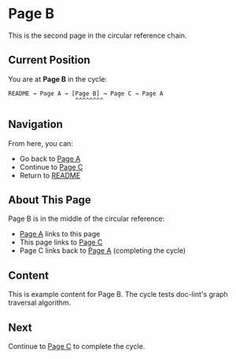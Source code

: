 # Page B

This is the second page in the circular reference chain.

## Current Position

You are at **Page B** in the cycle:

```
README → Page A → [Page B] → Page C → Page A
                   ^^^^^^^^
```

## Navigation

From here, you can:
- Go back to [Page A](./page-a.md)
- Continue to [Page C](./page-c.md)
- Return to [README](./README.md)

## About This Page

Page B is in the middle of the circular reference:
- [Page A](./page-a.md) links to this page
- This page links to [Page C](./page-c.md)
- Page C links back to [Page A](./page-a.md) (completing the cycle)

## Content

This is example content for Page B. The cycle tests doc-lint's graph traversal algorithm.

## Next

Continue to [Page C](./page-c.md) to complete the cycle.
